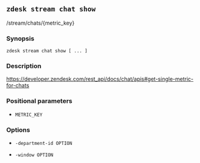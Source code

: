## `zdesk stream chat show`

/stream/chats/{metric_key}

### Synopsis

    zdesk stream chat show [ ... ]

### Description

https://developer.zendesk.com/rest_api/docs/chat/apis#get-single-metric-for-chats

### Positional parameters

* `METRIC_KEY`

### Options

* `-department-id OPTION`

* `-window OPTION`

